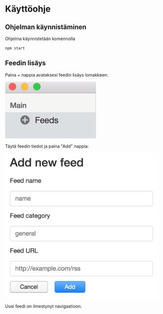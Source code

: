 # Käyttöohje

## Ohjelman käynnistäminen

Ohjelma käynnistetään komennolla 

```
npm start
```

## Feedin lisäys

Paina + nappia avataksesi feedin lisäys lomakkeen:

![Lisää](add.png)


Täytä feedin tiedot ja paina "Add" nappia:

![Lisää lomake](add-form.png)

Uusi feedi on ilmestynyt navigaatioon.
